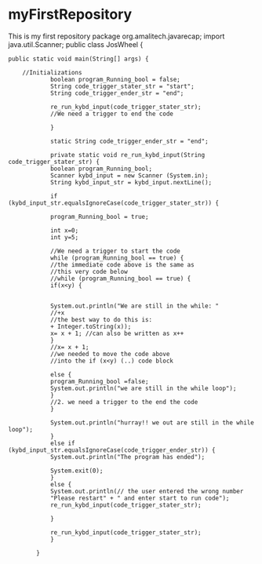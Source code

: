 # myFirstRepository
This is my first repository
package org.amalitech.javarecap;
import java.util.Scanner;
public class JosWheel {

	public static void main(String[] args) {
		
		//Initializations
				boolean program_Running_bool = false;
				String code_trigger_stater_str = "start";
				String code_trigger_ender_str = "end";

				re_run_kybd_input(code_trigger_stater_str);
				//We need a trigger to end the code

				}

				static String code_trigger_ender_str = "end";

				private static void re_run_kybd_input(String code_trigger_stater_str) {
				boolean program_Running_bool;
				Scanner kybd_input = new Scanner (System.in);
				String kybd_input_str = kybd_input.nextLine();

				if (kybd_input_str.equalsIgnoreCase(code_trigger_stater_str)) {

				program_Running_bool = true;

				int x=0;
				int y=5;

				//We need a trigger to start the code
				while (program_Running_bool == true) {
				//the immediate code above is the same as
				//this very code below
				//while (program_Running_bool == true) {
				if(x<y) {


				System.out.println("We are still in the while: "
				//+x
				//the best way to do this is:
				+ Integer.toString(x));
				x= x + 1; //can also be written as x++
				}
				//x= x + 1;
				//we needed to move the code above
				//into the if (x<y) (..) code block

				else {
				program_Running_bool =false;
				System.out.println("we are still in the while loop");
				}
				//2. we need a trigger to the end the code
				}

				System.out.println("hurray!! we out are still in the while loop");
				}
				else if (kybd_input_str.equalsIgnoreCase(code_trigger_ender_str)) {
				System.out.println("The program has ended");
				
				System.exit(0);
				}
				else {
				System.out.println(// the user entered the wrong number
				"Please restart" + " and enter start to run code");
				re_run_kybd_input(code_trigger_stater_str);

				}

				re_run_kybd_input(code_trigger_stater_str);
				}

			}
